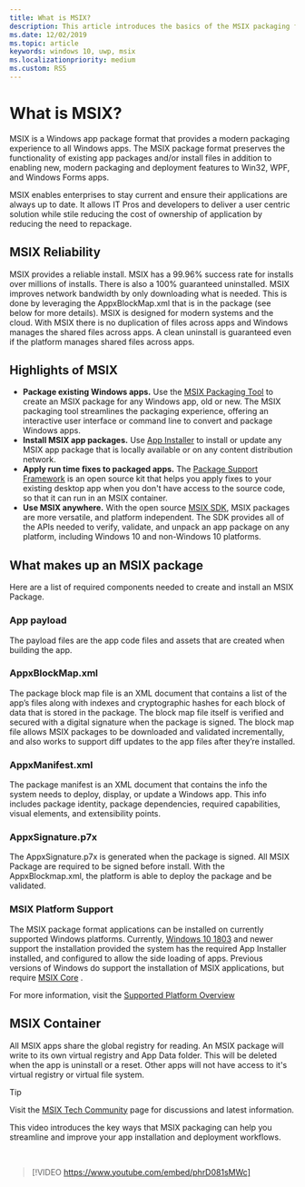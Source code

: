 ```yaml
---
title: What is MSIX?
description: This article introduces the basics of the MSIX packaging format, a modern packaging experience to all Windows apps.
ms.date: 12/02/2019
ms.topic: article
keywords: windows 10, uwp, msix
ms.localizationpriority: medium
ms.custom: RS5
---
```


# What is MSIX?

MSIX is a Windows app package format that provides a modern packaging experience to all Windows apps. The MSIX package format preserves the functionality of existing app packages and/or install files in addition to enabling new, modern packaging and deployment features to Win32, WPF, and Windows Forms apps.

MSIX enables enterprises to stay current and ensure their applications are always up to date. It allows IT Pros and developers to deliver a user centric solution while stile reducing the cost of ownership of application by reducing the need to repackage. 

## MSIX Reliability
MSIX provides a reliable install. MSIX has a 99.96% success rate for installs over millions of installs. There is also a 100% guaranteed uninstalled. MSIX improves network bandwidth by only downloading what is needed. This is done by leveraging the AppxBlockMap.xml that is in the package (see below for more details). MSIX is designed for modern systems and the cloud. With MSIX there is no duplication of files across apps and Windows manages the shared files across apps. A clean uninstall is guaranteed even if the platform manages shared files across apps. 

## Highlights of MSIX

* **Package existing Windows apps.** Use the [MSIX Packaging Tool](packaging-tool/mpt-overview.md) to create an MSIX package for any Windows app, old or new. The MSIX packaging tool streamlines the packaging experience, offering an interactive user interface or command line to convert and package Windows apps.
* **Install MSIX app packages.** Use [App Installer](app-installer/app-installer-root.md) to install or update any MSIX app package that is locally available or on any content distribution network.
* **Apply run time fixes to packaged apps.** The [Package Support Framework](psf/package-support-framework-overview.md) is an open source kit that helps you apply fixes to your existing desktop app when you don't have access to the source code, so that it can run in an MSIX container.
* **Use MSIX anywhere.** With the open source [MSIX SDK](msix-sdk/sdk-overview.md), MSIX packages are more versatile, and platform independent. The SDK provides all of the APIs needed to verify, validate, and unpack an app package on any platform, including Windows 10 and non-Windows 10 platforms.

## What makes up an MSIX package 
Here are a list of required components needed to create and install an MSIX Package. 

### App payload 
The payload files are the app code files and assets that are created when building the app. 

### AppxBlockMap.xml
The package block map file is an XML document that contains a list of the app’s files along with indexes and cryptographic hashes for each block of data that is stored in the package. The block map file itself is verified and secured with a digital signature when the package is signed. The block map file allows MSIX packages to be downloaded and validated incrementally, and also works to support diff updates to the app files after they’re installed.

### AppxManifest.xml 
The package manifest is an XML document that contains the info the system needs to deploy, display, or update a Windows app. This info includes package identity, package dependencies, required capabilities, visual elements, and extensibility points. 

### AppxSignature.p7x
The AppxSignature.p7x is generated when the package is signed. All MSIX Package are required to be signed before install. With the AppxBlockmap.xml, the platform is able to deploy the package and be validated. 

### MSIX Platform Support
The MSIX package format applications can be installed on currently supported Windows platforms. Currently, [Windows 10 1803](msix-1709-and-1803-support.md) and newer support the installation provided the system has the required App Installer installed, and configured to allow the side loading of apps. Previous versions of Windows do support the installation of MSIX applications, but require [MSIX Core](msix-core/msixcore.md) .

For more information, visit the [Supported Platform Overview](supported-platforms.md)

## MSIX Container 
All MSIX apps share the global registry for reading. An MSIX package will write to its own virtual registry and App Data folder. This will be deleted when the app is uninstall or a reset. Other apps will not have access to it's virtual registry or virtual file system. 

> [!TIP]
> Visit the [MSIX Tech Community](https://aka.ms/msixcommunity) page for discussions and latest information.

This video introduces the key ways that MSIX packaging can help you streamline and improve your app installation and deployment workflows.

<br/>

> [!VIDEO https://www.youtube.com/embed/phrD081sMWc]

